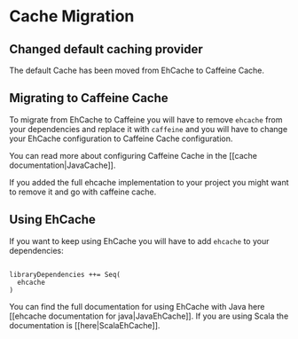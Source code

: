 # Cache Migration

## Changed default caching provider

The default Cache has been moved from EhCache to Caffeine Cache.

## Migrating to Caffeine Cache

To migrate from EhCache to Caffeine you will have to remove `ehcache` from your dependencies and replace it with `caffeine` and you will have to change your EhCache configuration to Caffeine Cache configuration.

You can read more about configuring Caffeine Cache in the [[cache documentation|JavaCache]].

If you added the full ehcache implementation to your project you might want to remove it and go with caffeine cache.

## Using EhCache

If you want to keep using EhCache you will have to add `ehcache` to your dependencies:

```

libraryDependencies ++= Seq(
  ehcache
)
```

You can find the full documentation for using EhCache with Java here [[ehcache documentation for java|JavaEhCache]]. If you are using Scala the documentation is [[here|ScalaEhCache]].